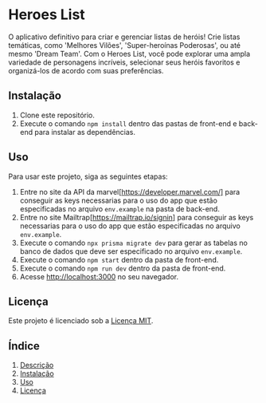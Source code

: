 # Heroes List 

O aplicativo definitivo para criar e gerenciar listas de heróis! Crie listas temáticas, como 'Melhores Vilões', 'Super-heroínas Poderosas', ou até mesmo 'Dream Team'. Com o Heroes List, você pode explorar uma ampla variedade de personagens incríveis, selecionar seus heróis favoritos e organizá-los de acordo com suas preferências.


## Instalação

1. Clone este repositório.
2. Execute o comando `npm install` dentro das pastas de front-end e back-end para instalar as dependências.


## Uso

Para usar este projeto, siga as seguintes etapas:

1. Entre no site da API da marvel[https://developer.marvel.com/] para conseguir as keys necessarias para o uso do app que estão especificadas no arquivo `env.example` na pasta de back-end.
2. Entre no site Mailtrap[https://mailtrap.io/signin] para conseguir as keys necessarias para o uso do app que estão especificadas no arquivo `env.example`.
3. Execute o comando `npx prisma migrate dev` para gerar as tabelas no banco de dados que deve ser especificado no arquivo `env.example`.
4. Execute o comando `npm start` dentro da pasta de front-end.
5. Execute o comando `npm run dev` dentro da pasta de front-end.
6. Acesse [http://localhost:3000](http://localhost:3000) no seu navegador.


## Licença

Este projeto é licenciado sob a [Licença MIT](LICENSE).


## Índice
1. [Descrição](#heroes-list)
2. [Instalação](#instalação)
3. [Uso](#uso)
4. [Licença](#licença)